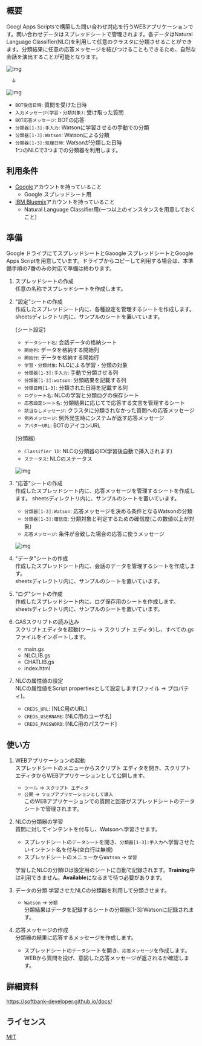 ## 概要
Googl Apps Scriptsで構築した問い合わせ対応を行うWEBアプリケーションです。問い合わせデータはスプレッドシートで管理されます。各データはNatural Language Classifier(NLC)を利用して任意のクラスタに分類させることができます。分類結果に任意の応答メッセージを結びつけることもできるため、自然な会話を演出することが可能となります。

![img](https://github.com/softbank-developer/gsuite_with_watson/blob/master/chat/readme_images/web.png)

&emsp;↓

![img](https://github.com/softbank-developer/gsuite_with_watson/blob/master/chat/readme_images/data.png)

- `BOT受信日時`: 質問を受けた日時
- `入力メッセージ(学習・分類対象)`: 受け取った質問 
- `BOT応答メッセージ`: BOTの応答
- `分類器[1-3]:手入力`: Watsonに学習させるの手動での分類
- `分類器[1-3]:Watson`: Watsonによる分類
- `分類器[1-3]:処理日時`: Watsonが分類した日時  
1つのNLCで3つまでの分類器を利用します。


## 利用条件
- [Google](https://accounts.google.com/)アカウントを持っていること
  - Google スプレッドシート用
- [IBM Bluemix](https://accounts.google.com/)アカウントを持っていること
  - Natural Language Classifier用(一つ以上のインスタンスを用意しておくこと)


## 準備
Google ドライブにてスプレッドシートとGaoogle スプレッドシートとGoogle Apps Scriptを用意しています。ドライブからコピーして利用する場合は、本準備手順の7番のみの対応で準備は終わります。

1. スプレッドシートの作成  
任意の名称でスプレッドシートを作成します。

2. "設定"シートの作成  
作成したスプレッドシート内に、各種設定を管理するシートを作成します。  
sheetsディレクトリ内に、サンプルのシートを置いています。

	(シート設定)
	- `データシート名`: 会話データの格納シート
	- `開始列`: データを格納する開始列 
	- `開始行`: データを格納する開始行
	- `学習・分類対象`: NLCによる学習・分類の対象
	- `分類器[1-3]:手入力`: 手動で分類させる列
	- `分類器[1-3]:watson`: 分類結果を記載する列
	- `分類日時[1-3]`: 分類された日時を記載する列
	- `ログシート名`:  NLCの学習と分類ログの保存シート
	- `応答設定シート名`: 分類結果に応じてで応答する文言を管理するシート
	- `該当なしメッセージ`: クラスタに分類されなかった質問への応答メッセージ 
	- `例外メッセージ`: 例外発生時にシステムが返す応答メッセージ
	- `アバターURL`: BOTのアイコンURL

	(分類器)
	- `Classifier ID`: NLCの分類器のID(学習後自動で挿入されます)
	- `ステータス`: NLCのステータス

	![img](https://github.com/softbank-developer/gsuite_with_watson/blob/master/chat/readme_images/config.png)

3. "応答"シートの作成  
作成したスプレッドシート内に、応答メッセージを管理するシートを作成します。
sheetsディレクトリ内に、サンプルのシートを置いています。
	- `分類器[1-3]:Watson`: 応答メッセージを決める条件となるWatsonの分類
	- `分類器[1-3]:確信度`: 分類対象と判定するための確信度(この数値以上が対象)
	- `応答メッセージ`: 条件が合致した場合の応答に使うメッセージ        

	![img](https://github.com/softbank-developer/gsuite_with_watson/blob/master/chat/readme_images/answer.png)

4. "データ"シートの作成   
作成したスプレッドシート内に、会話のデータを管理するシートを作成します。  
sheetsディレクトリ内に、サンプルのシートを置いています。

5. "ログ"シートの作成  
作成したスプレッドシート内に、ログ保存用のシートを作成します。  
sheetsディレクトリ内に、サンプルのシートを置いています。

6. GASスクリプトの読み込み  
スクリプトエディタを起動(ツール -> スクリプト エディタ)し、すべての.gsファイルをインポートします。
	- main.gs
	- NLCLIB.gs
	- CHATLIB.gs
	- index.html

7. NLCの属性値の設定  
	NLCの属性値をScript propertiesとして設定します(ファイル -> プロパティ)。
	- `CREDS_URL`: [NLC用のURL]
	- `CREDS_USERNAME`: [NLC用のユーザ名]
	- `CREDS_PASSWORD`: [NLC用のパスワード]


## 使い方
1. WEBアプリケーションの起動  
スプレッドシートのメニューからスクリプト エディタを開き、スクリプト エディタからWEBアプリケーションとして公開します。
	- `ツール` -> `スクリプト エディタ`
	- `公開` -> `ウェブアプリケーションとして導入`  
	このWEBアプリケーションでの質問と回答がスプレッドシートのデータシートで管理されます。

2. NLCの分類器の学習  
質問に対してインテントを付与し、Watsonへ学習させます。
	- スプレッドシートの`データシート`を開き、`分類器[1-3]:手入力`へ学習させたいインテント名を付与(空白行は無視)
	- スプレッドシートのメニューから`Watson` -> `学習`  
	
	学習したNLCの分類IDは設定用のシートに自動で記録されます。**Training**中は利用できません。**Available**になるまで待つ必要があります。

3. データの分類
学習させたNLCの分類器を利用して分類させます。
	- `Watson` -> `分類`  
  分類結果はデータを記録するシートの分類器[1-3]:Watsonに記録されます。

4. 応答メッセージの作成  
分類器の結果に応答するメッセージを作成します。
	- スプレッドシートの`データ`シートを開き、`応答メッセージ`を作成します。  
WEBから質問を投げ、意図した応答メッセージが返されるか確認します。


## 詳細資料
https://softbank-developer.github.io/docs/


## ライセンス
[MIT](https://accounts.google.com/https://github.com/softbank-developer/gsuite_with_watson/blob/master/rss/LICENSE)
